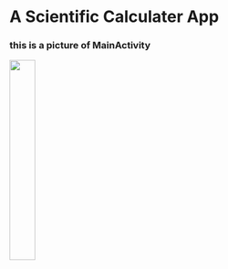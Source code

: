 # A Scientific Calculater App


### this is a picture of MainActivity 
<img src="https://drive.google.com/file/d/1yDQmvzsR9HGR5SfrCUptZVyBz1b5jkLn/view" 
width="30%" height="30%">
